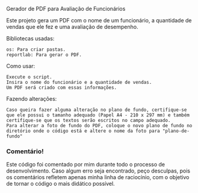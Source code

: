 Gerador de PDF para Avaliação de Funcionários

Este projeto gera um PDF com o nome de um funcionário, a quantidade de vendas que ele fez e uma avaliação de desempenho.

Bibliotecas usadas:

    os: Para criar pastas.
    reportlab: Para gerar o PDF.

Como usar:

    Execute o script.
    Insira o nome do funcionário e a quantidade de vendas.
    Um PDF será criado com essas informações.

Fazendo alterações:

    Caso queira fazer alguma alteração no plano de fundo, certifique-se que ele possui o tamanho adequado (Papel A4 - 210 x 297 mm) e também certifique-se que os textos serão escritos no campo adequado.
    Para alterar a foto de fundo do PDF, coloque o novo plano de fundo no diretório onde o código está e altere o nome da foto para "plano-de-fundo"

### Comentário!

Este código foi comentado por mim durante todo o processo de desenvolvimento. Caso algum erro seja encontrado, peço desculpas, pois os comentários refletem apenas minha linha de raciocínio, com o objetivo de tornar o código o mais didático possível.
